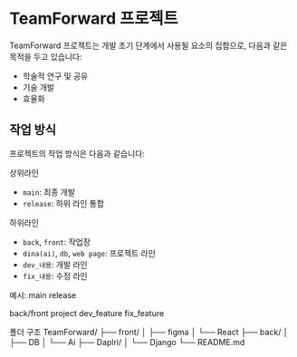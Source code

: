 # TeamForward 프로젝트

TeamForward 프로젝트는 개발 초기 단계에서 사용될 요소의 집합으로, 다음과 같은 목적을 두고 있습니다:

- 학술적 연구 및 공유
- 기술 개발
- 효율화

## 작업 방식

프로젝트의 작업 방식은 다음과 같습니다:


상위라인
- `main`: 최종 개발 
- `release`: 하위 라인 통합 

하위라인
- `back`, `front`: 작업장 
- `dina(ai)`, `db`, `web page`: 프로젝트 라인
- `dev_내용`: 개발 라인
- `fix_내용`: 수정 라인

예시:
main
release 

back/front
project
dev_feature
fix_feature


폴더 구조
TeamForward/
├── front/
│   ├──  figma
│   └──  React 
├── back/
│   ├── DB
│   └── Ai
├── Daplri/
│   └── Django
└── README.md